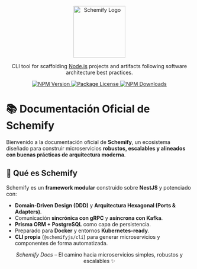 <p align="center">
  <a href="https://schemify.com" target="blank">
    <img src="https://schemifyjs.github.io/schemifyjs.com/assets/img/logos/schemify-logo.svg" width="140" alt="Schemify Logo" />
  </a>
</p>

<p align="center">
  CLI tool for scaffolding <a href="https://nodejs.org" target="_blank">Node.js</a> projects and artifacts following software architecture best practices.
</p>

<p align="center">
  <!-- Versión del paquete principal en NPM -->
  <a href="https://www.npmjs.com/package/@schemifyjs/cli" target="_blank">
    <img src="https://img.shields.io/npm/v/@schemifyjs/cli.svg" alt="NPM Version" />
  </a>
  <!-- Licencia -->
  <a href="https://github.com/schemify/schemify.com/blob/main/LICENSE" target="_blank">
    <img src="https://img.shields.io/npm/l/@schemifyjs/cli.svg" alt="Package License" />
  </a>
  <!-- Descargas mensuales -->
  <a href="https://www.npmjs.com/package/@schemifyjs/cli" target="_blank">
    <img src="https://img.shields.io/npm/dm/@schemifyjs/cli.svg" alt="NPM Downloads" />
  </a>
  <!-- Estado de CI/CD (ejemplo, pendiente configurar en tu repo) -->
  <!-- <a href="https://github.com/schemify/schemify.com/actions" target="_blank">
    <img src="https://img.shields.io/github/actions/workflow/status/schemify/schemify.com/ci.yml?branch=main" alt="CI Status" />
  </a> -->
  <!-- Comunidad (placeholder, aún no existe Discord oficial) -->
  <!-- <a href="https://discord.gg/XXXXXXX" target="_blank">
    <img src="https://img.shields.io/badge/discord-online-brightgreen.svg" alt="Discord" />
  </a> -->
  <!-- Backers y Sponsors (Open Collective, opcional a futuro) -->
  <!-- <a href="https://opencollective.com/schemify#backer" target="_blank">
    <img src="https://opencollective.com/schemify/backers/badge.svg" alt="Backers on Open Collective" />
  </a>
  <a href="https://opencollective.com/schemify#sponsor" target="_blank">
    <img src="https://opencollective.com/schemify/sponsors/badge.svg" alt="Sponsors on Open Collective" />
  </a> -->
  <!-- Donaciones (ejemplo, no activo aún) -->
  <!-- <a href="https://paypal.me/tuusuario" target="_blank">
    <img src="https://img.shields.io/badge/Donate-PayPal-ff3f59.svg"/>
  </a> -->
  <!-- Social (ejemplo, tu cuenta de Twitter/X) -->
  <!-- <a href="https://twitter.com/schemify" target="_blank">
    <img src="https://img.shields.io/twitter/follow/schemify.svg?style=social&label=Follow"/>
  </a> -->
</p>

<!--
Notas:
- CI/CD → deberías configurarlo en GitHub Actions (ejemplo: `ci.yml`).
- Discord → placeholder hasta que crees un servidor oficial de comunidad.
- Open Collective → útil si piensas recibir sponsors/backers.
- Donaciones → PayPal u otra plataforma opcional.
- Social → puedes usar tu cuenta personal o crear @schemify.
-->


# 📚 Documentación Oficial de Schemify

Bienvenido a la documentación oficial de **Schemify**, un ecosistema diseñado para construir microservicios **robustos, escalables y alineados con buenas prácticas de arquitectura moderna**.  

## 🚀 Qué es Schemify

Schemify es un **framework modular** construido sobre **NestJS** y potenciado con:

- **Domain-Driven Design (DDD)** y **Arquitectura Hexagonal (Ports & Adapters)**.  
- Comunicación **sincrónica con gRPC** y **asíncrona con Kafka**.  
- **Prisma ORM + PostgreSQL** como capa de persistencia.  
- Preparado para **Docker** y entornos **Kubernetes-ready**.  
- **CLI propia** (`@schemifyjs/cli`) para generar microservicios y componentes de forma automatizada.  


<p align="center">
  <em>Schemify Docs</em> – El camino hacia microservicios simples, robustos y escalables ✨
</p>
